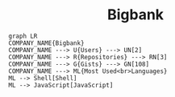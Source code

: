 <h1 align="center">Bigbank</h1>

```mermaid
graph LR
COMPANY_NAME{Bigbank}
COMPANY_NAME ---> U{Users} ---> UN[2]
COMPANY_NAME ---> R{Repositories} ---> RN[3]
COMPANY_NAME ---> G{Gists} ---> GN[108]
COMPANY_NAME ---> ML{Most Used<br>Languages}
ML --> Shell[Shell]
ML --> JavaScript[JavaScript]
```
